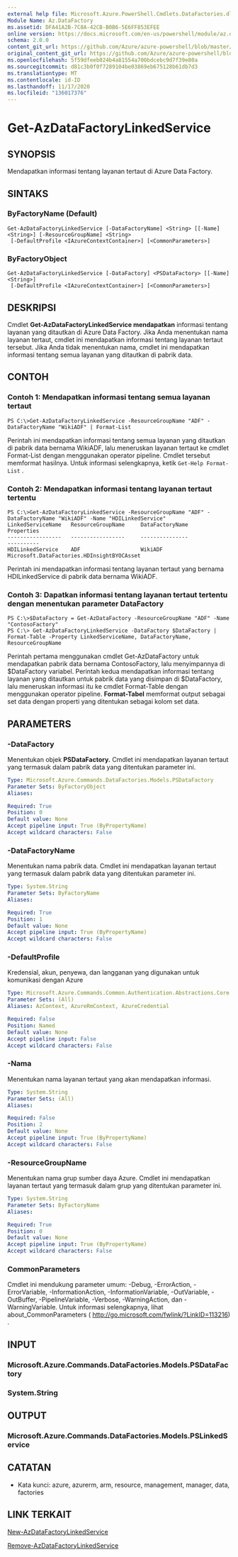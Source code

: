 ```yaml
---
external help file: Microsoft.Azure.PowerShell.Cmdlets.DataFactories.dll-Help.xml
Module Name: Az.DataFactory
ms.assetid: DFA41A2B-7C8A-42CB-B0B6-5E6FF853EFEE
online version: https://docs.microsoft.com/en-us/powershell/module/az.datafactory/get-azdatafactorylinkedservice
schema: 2.0.0
content_git_url: https://github.com/Azure/azure-powershell/blob/master/src/DataFactory/DataFactoryV2/help/Get-AzDataFactoryLinkedService.md
original_content_git_url: https://github.com/Azure/azure-powershell/blob/master/src/DataFactory/DataFactoryV2/help/Get-AzDataFactoryLinkedService.md
ms.openlocfilehash: 5f59dfeeb024b4a81554a700bdcebc9d7f39e80a
ms.sourcegitcommit: d81c3b0f0f7289104be03869eb675128b61db7d3
ms.translationtype: MT
ms.contentlocale: id-ID
ms.lasthandoff: 11/17/2020
ms.locfileid: "136017376"
---
```

# Get-AzDataFactoryLinkedService

## SYNOPSIS
Mendapatkan informasi tentang layanan tertaut di Azure Data Factory.

## SINTAKS

### ByFactoryName (Default)
```
Get-AzDataFactoryLinkedService [-DataFactoryName] <String> [[-Name] <String>] [-ResourceGroupName] <String>
 [-DefaultProfile <IAzureContextContainer>] [<CommonParameters>]
```

### ByFactoryObject
```
Get-AzDataFactoryLinkedService [-DataFactory] <PSDataFactory> [[-Name] <String>]
 [-DefaultProfile <IAzureContextContainer>] [<CommonParameters>]
```

## DESKRIPSI
Cmdlet **Get-AzDataFactoryLinkedService mendapatkan** informasi tentang layanan yang ditautkan di Azure Data Factory.
Jika Anda menentukan nama layanan tertaut, cmdlet ini mendapatkan informasi tentang layanan tertaut tersebut.
Jika Anda tidak menentukan nama, cmdlet ini mendapatkan informasi tentang semua layanan yang ditautkan di pabrik data.

## CONTOH

### Contoh 1: Mendapatkan informasi tentang semua layanan tertaut
```
PS C:\>Get-AzDataFactoryLinkedService -ResourceGroupName "ADF" -DataFactoryName "WikiADF" | Format-List
```

Perintah ini mendapatkan informasi tentang semua layanan yang ditautkan di pabrik data bernama WikiADF, lalu meneruskan layanan tertaut ke cmdlet Format-List dengan menggunakan operator pipeline.
Cmdlet tersebut memformat hasilnya.
Untuk informasi selengkapnya, ketik `Get-Help Format-List` .

### Contoh 2: Mendapatkan informasi tentang layanan tertaut tertentu
```
PS C:\>Get-AzDataFactoryLinkedService -ResourceGroupName "ADF" -DataFactoryName "WikiADF" -Name "HDILinkedService"
LinkedServiceName   ResourceGroupName     DataFactoryName              Properties
-----------------   -----------------     ---------------              ----------
HDILinkedService    ADF                   WikiADF                      Microsoft.DataFactories.HDInsightBYOCAsset
```

Perintah ini mendapatkan informasi tentang layanan tertaut yang bernama HDILinkedService di pabrik data bernama WikiADF.

### Contoh 3: Dapatkan informasi tentang layanan tertaut tertentu dengan menentukan parameter DataFactory
```
PS C:\>$DataFactory = Get-AzDataFactory -ResourceGroupName "ADF" -Name "ContosoFactory"
PS C:\> Get-AzDataFactoryLinkedService -DataFactory $DataFactory | Format-Table -Property LinkedServiceName, DataFactoryName, ResourceGroupName
```

Perintah pertama menggunakan cmdlet Get-AzDataFactory untuk mendapatkan pabrik data bernama ContosoFactory, lalu menyimpannya di $DataFactory variabel.
Perintah kedua mendapatkan informasi tentang layanan yang ditautkan untuk pabrik data yang disimpan di $DataFactory, lalu meneruskan informasi itu ke cmdlet Format-Table dengan menggunakan operator pipeline.
**Format-Tabel** memformat output sebagai set data dengan properti yang ditentukan sebagai kolom set data.

## PARAMETERS

### -DataFactory
Menentukan objek **PSDataFactory.**
Cmdlet ini mendapatkan layanan tertaut yang termasuk dalam pabrik data yang ditentukan parameter ini.

```yaml
Type: Microsoft.Azure.Commands.DataFactories.Models.PSDataFactory
Parameter Sets: ByFactoryObject
Aliases:

Required: True
Position: 0
Default value: None
Accept pipeline input: True (ByPropertyName)
Accept wildcard characters: False
```

### -DataFactoryName
Menentukan nama pabrik data.
Cmdlet ini mendapatkan layanan tertaut yang termasuk dalam pabrik data yang ditentukan parameter ini.

```yaml
Type: System.String
Parameter Sets: ByFactoryName
Aliases:

Required: True
Position: 1
Default value: None
Accept pipeline input: True (ByPropertyName)
Accept wildcard characters: False
```

### -DefaultProfile
Kredensial, akun, penyewa, dan langganan yang digunakan untuk komunikasi dengan Azure

```yaml
Type: Microsoft.Azure.Commands.Common.Authentication.Abstractions.Core.IAzureContextContainer
Parameter Sets: (All)
Aliases: AzContext, AzureRmContext, AzureCredential

Required: False
Position: Named
Default value: None
Accept pipeline input: False
Accept wildcard characters: False
```

### -Nama
Menentukan nama layanan tertaut yang akan mendapatkan informasi.

```yaml
Type: System.String
Parameter Sets: (All)
Aliases:

Required: False
Position: 2
Default value: None
Accept pipeline input: True (ByPropertyName)
Accept wildcard characters: False
```

### -ResourceGroupName
Menentukan nama grup sumber daya Azure.
Cmdlet ini mendapatkan layanan tertaut yang termasuk dalam grup yang ditentukan parameter ini.

```yaml
Type: System.String
Parameter Sets: ByFactoryName
Aliases:

Required: True
Position: 0
Default value: None
Accept pipeline input: True (ByPropertyName)
Accept wildcard characters: False
```

### CommonParameters
Cmdlet ini mendukung parameter umum: -Debug, -ErrorAction, -ErrorVariable, -InformationAction, -InformationVariable, -OutVariable, -OutBuffer, -PipelineVariable, -Verbose, -WarningAction, dan -WarningVariable. Untuk informasi selengkapnya, lihat about_CommonParameters ( http://go.microsoft.com/fwlink/?LinkID=113216) .

## INPUT

### Microsoft.Azure.Commands.DataFactories.Models.PSDataFactory

### System.String

## OUTPUT

### Microsoft.Azure.Commands.DataFactories.Models.PSLinkedService

## CATATAN
* Kata kunci: azure, azurerm, arm, resource, management, manager, data, factories

## LINK TERKAIT

[New-AzDataFactoryLinkedService](./New-AzDataFactoryLinkedService.md)

[Remove-AzDataFactoryLinkedService](./Remove-AzDataFactoryLinkedService.md)


